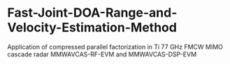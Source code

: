 # Fast-Joint-DOA-Range-and-Velocity-Estimation-Method
Application of compressed parallel factorization in Ti 77 GHz FMCW MIMO cascade radar
MMWAVCAS-RF-EVM and MMWAVCAS-DSP-EVM
